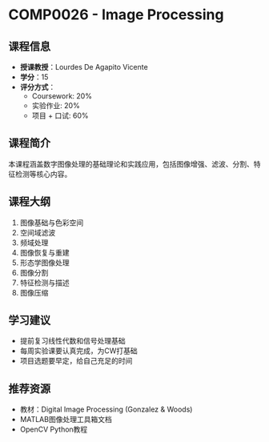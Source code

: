 # COMP0026 - Image Processing

## 课程信息
- **授课教授**：Lourdes De Agapito Vicente  
- **学分**：15  
- **评分方式**：
  - Coursework: 20%
  - 实验作业: 20%
  - 项目 + 口试: 60%

## 课程简介
本课程涵盖数字图像处理的基础理论和实践应用，包括图像增强、滤波、分割、特征检测等核心内容。

## 课程大纲
1. 图像基础与色彩空间
2. 空间域滤波
3. 频域处理
4. 图像恢复与重建
5. 形态学图像处理
6. 图像分割
7. 特征检测与描述
8. 图像压缩

## 学习建议
- 提前复习线性代数和信号处理基础
- 每周实验课要认真完成，为CW打基础
- 项目选题要早定，给自己充足的时间

## 推荐资源
- 教材：Digital Image Processing (Gonzalez & Woods)
- MATLAB图像处理工具箱文档
- OpenCV Python教程